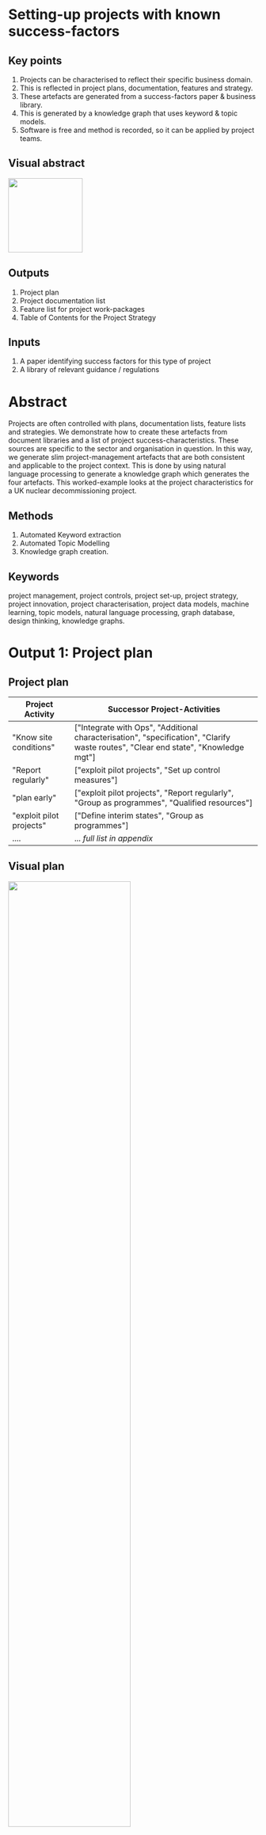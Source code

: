 # Setting-up projects with known success-factors

## Key points
1. Projects can be characterised to reflect their specific business domain.
2. This is reflected in project plans, documentation, features and strategy.
3. These artefacts are generated from a success-factors paper & business library.
4. This is generated by a knowledge graph that uses keyword & topic models.
5. Software is free and method is recorded, so it can be applied by project teams.

## Visual abstract

<image src="Jupyter-notebooks/images/visual_abstract.png" height="150"/>

## Outputs
1. Project plan
2. Project documentation list
3. Feature list for project work-packages
4. Table of Contents for the Project Strategy

## Inputs
1. A paper identifying success factors for this type of project
2. A library of relevant guidance / regulations

# Abstract
Projects are often controlled with plans, documentation lists, feature lists and strategies. We demonstrate how to create these artefacts from document libraries and a list of project success-characteristics. These sources are specific to the sector and organisation in question. In this way, we generate slim project-management artefacts that are both consistent and applicable to the project context. This is done by using natural language processing to generate a knowledge graph which generates the four artefacts. This worked-example looks at the project characteristics for a UK nuclear decommissioning project. 
## Methods
1. Automated Keyword extraction
2. Automated Topic Modelling
3. Knowledge graph creation. 

## Keywords
project management, project controls, project set-up, project strategy, project innovation, project characterisation, project data models, machine learning, topic models, natural language processing, graph database, design thinking, knowledge graphs.
# Output 1: Project plan
## Project plan

| Project Activity                | Successor Project-Activities                                                                                                       |
| ------------------------------- | ---------------------------------------------------------------------------------------------------------------------------------- |
| "Know site conditions"          | ["Integrate with Ops", "Additional characterisation", "specification", "Clarify waste routes", "Clear end state", "Knowledge mgt"] |
| "Report regularly"              | ["exploit pilot projects", "Set up control measures"]                                                                              |
| "plan early"                    | ["exploit pilot projects", "Report regularly", "Group as programmes", "Qualified resources"]                                       |
| "exploit pilot projects"        | ["Define interim states", "Group as programmes"]                                                                                   |
| ....                            | ... *full list in appendix*                                                                                       |

##  Visual plan

<img src="Jupyter-notebooks/images/WBS_items_w_relationships.png" width="70%">

> Blue(Success factors), Orange(Project services), Purple (Requirement-related )

##  Work break-down
Here the project-tasks have been grouped by  success-factor.

| Success Factor            | Project Services supporting that Success Factor                                                                                    |
| ------------------------- | ---------------------------------------------------------------------------------------------------------------------------------- |
| "Know site conditions"    | ["specification", "Integrate with Ops", "Clarify waste routes", "Additional characterisation", "Knowledge mgt", "Clear end state"] |
| "Authority relationships" | ["plan early", "set-up frequent info exchange", "seek co-location w Authority", "Stable funding", "Fund regulation change"]        |
| ...    | ...*full list in appendix*|                                                      

# Output 2: Project Documents
## Document List and document relationships
The diagram shows dependencies between documents. 
<img src="Jupyter-notebooks/images/Project_document_list.png" width="25%"> &nbsp; &nbsp; &nbsp;<img src="Jupyter-notebooks/images/documents_organic_view.png" width="70%">

> Green (Site and stakeholder related)

More central documents have more connections to other documents.
e.g. Waste itemisation database, Facilities Description and regulation.

# Output 3: Feature list for project work-packages
These are the domain-specific features that should be tracked across the project. i.e. they are the attributes or properties captured for each work-package or sub-project. In this case, many of the features relate to requirements and site/stakeholder  aspects that relate to project tasks. 

| Work-package feature           | Work-package 1 | Work-package 2 |
| ------------------------------ | -------------- | -------------- |
| Facilities affected            |                |                |
| Waste type, mass, and location |                |                |
| Radioactivity                  |                |                |
|                                |                |                |
| Relevant regulations           |                |                |
| Related specification          |                |                |
|                                |                |                |
| Licensee                       |                |                |
| Related Dutyholders            |                |                |
| Supply chain list to date      |                |                |
| Local Community Groups         |                |                |
|                                |                |                |
| Agreed ALARP level             |                |                |
| Safety performance             |                |                |
| Resilience score               |                |                |
| Security performance           |                |                |

These features should be considered for inclusion in any lists and reports per Work-package. This work-package list may be an Excel sheet, or in Power BI or in an EPM system, or SQL database.These features are a key element of the project data-model.
# Output 4: Project Strategy 
The project strategy assists:
- stakeholder groups to understand the business justification
- the team to understand the method of execution. 

> The output is a Table of Contents for the strategy.

<img src="Jupyter-notebooks/images/Strategy_TOC.png" height="40%" width="50%">

The structure should reflect the characteristics of project success in the business domain as well as the language and interests of the strategy consumers. 
## Table of Contents as file

| Level 1 REQUIREMENT                    | Level 2 SUCCESS FACTOR          | Level 3 PROJECT SERVICE               | Level 4 SITE FEATURE         |
| ------------------------------ | ----------------------- | ----------------------------- | -------------------- |
| regulation                     | Authority relationships | Fund regulation change        | null                 |
| regulation                     | Authority relationships | set-up frequent info exchange | Community            |
| regulation                     | Authority relationships | seek co-location w Authority  | null                 |
| ..                     | ***remainder in Appendix***         | ...                | ...               |

This worked-example settled on one of several possible structures, allowing Requirements the highest level in the hierarchy. Two merits of the approach:
- selection of a particular structure is explicit
- stakeholders can be involved in selection.
# Inputs
1. A paper identifying success factors for this type of project
2. A library of relevant guidance / regulations

## Input 1: Paper
Invernizzi, Locatelli, Brookes (2020) [^Diletta Colette Invernizzi, Giorgio Locatelli & Naomi J. Brookes (2020): Characterising nuclear decommissioning projects: an investigation of the project characteristics that affect the project performance, Construction Management and Economics, DOI: 10.1080/01446193.2020.1775859 [here](https://doi.org/10.1080/01446193.2020.1775859)] propose the following factors in successful nuclear decommissioning projects:

| Success factor            | Description                                         |
| ------------------------- | --------------------------------------------------- |
| "Know site conditions"    | "detailed knowledge of the site conditions"         |
| "Authority relationships" | "good relationship with the regulatory authorities" |
| "Storage availability"    | "the availability of storage facilities"            |
| "Clear end state"         | "Clear site end state permits scope definition"     |
| "Stable funding"          | "Stable funding"                                    |
| "plan early"              | "It’s a plan that goes from cradle to grave!"       |
| "Qualified resources"     | "The availability of suitably qualified resources"  |

The paper also proposes project tasks to support these factors:

| Project_Service                 | Description                                                                                                                                                                                                                                                                                                                                                                                                                                                                                                                               |
| ------------------------------- | ----------------------------------------------------------------------------------------------------------------------------------------------------------------------------------------------------------------------------------------------------------------------------------------------------------------------------------------------------------------------------------------------------------------------------------------------------------------------------------------------------------------------------------------- |
| "Additional characterisation"   | "Characterise NDPs"                                                                                                                                                                                                                                                                                                                                                                                                                                                                                                                       |
| "Fund regulation change"        | "If additional fund- ing to deal with these changes is not readily available, the overall NDP performance might be affected"                                                                                                                                                                                                                                                                                                                                                                                                                                                                                                                                                                                                                                                                                                                                                                                                                                                 |
| ...         | ***full list in appendix***                                                                                                                                                                                                                                                                                                                                                                                                                                      |

## Input 2: Library of guidance
The UK Office of Nuclear Regulation  publishes a set of [technical guidance](http://www.onr.org.uk/operational/tech_asst_guides/index.htm) This is a set of pdf documents. This is one element of the regulatory context for nuclear decommissioning projects. A subset of 17 documents were selected for their relevance to project and technical management. 

| Document                                                                     |
| ---------------------------------------------------------------------------- |
| Commissioning-of-security-systems-and-infrastructure-cns-tast-gd-4.4.pdf.txt |
| Construction Assurance ns-tast-gd-076.pdf.txt                                |
| Decommissioning ns-tast-gd-026.pdf.txt                                       
| *full list in appendix*                                |

# Infographic

&nbsp; &nbsp;&nbsp; &nbsp;&nbsp; &nbsp;&nbsp; &nbsp;&nbsp; &nbsp;&nbsp; &nbsp;&nbsp; &nbsp;&nbsp; &nbsp;&nbsp; &nbsp;&nbsp; <image src="Jupyter-notebooks/images/2020-locatelli-cover.png" width="80" height="50"/> &nbsp;&nbsp; &nbsp;&nbsp; &nbsp;&nbsp; &nbsp;&nbsp; &nbsp;&nbsp;&nbsp; <image src="Jupyter-notebooks/images/ONR_documents_as_library.png" width="100" height="50"/>

<br/>

<image src="Jupyter-notebooks/images/method.png"/>

<br/>

<img src="Jupyter-notebooks/images/WBS_items_w_relationships.png" width="120"> &nbsp; &nbsp; <img src="Jupyter-notebooks/images/short_list_of_docs.png" width="120">  &nbsp; <img src="Jupyter-notebooks/images/trimmed_Project_data_model.png" width="110"> &nbsp; &nbsp; <img src="Jupyter-notebooks/images/Strategy_TOC.png" width="90">

## Business challenge
- Project structure is sometimes copied from project to project
	- sometimes structure does not adequately define or control the project
	- sometimes there is too much structure, which is expensive
- Project plans, strategies and controls are sometimes created separately
	- project controls can be opaque and inconsistent with each other

# Business motivation
- ensure project characteristics make their way into project controls
- track only the project features that are important
- standardise early consultation across multiple stakeholders and standards
- consistently apply research-findings to improve project performance

## Use cases
 1. Set-up project in new business area
 2. Set-up project where there are diverse stakeholders and business languages
 3. Refresh organisation's project-model if track-record is poor
 4. up-skill project teams in flexible data-models and machine-learning.

## Technology applied
All technology is free to use, without subscription. The code is written up in Jupyter notebooks, which allows guidance to sit alongside the code, so limited coding experience is needed. 
1. Gensim is OpenSource
2. NetworkX is OpenSource
3. Neo4j Desktop is free. 
4. Jupyter Notebooks and Python are OpenSource.

<image src="Jupyter-notebooks/images/gensim.png" width="70" height="50"/> <image src="Jupyter-notebooks/images/NetworkX.svg" width="70" height="50"/> <image src="Jupyter-notebooks/images/neo4j.png" width="70" height="50"/> <image src="Jupyter-notebooks/images/jupyter_icon.png" width="80" height="50"/><image src="Jupyter-notebooks/images/python-logo.png" width="80" height="50"/>

# Methods
## Automated Keyword extraction
Keywords are taken from the guidance-library by scoring each word by how linked that word is to other well-linked words. This provides not just a list of keywords, but also the strength of relationships between keywords. This is done with the TextRank algorithm, which is like Larry Page's PageRank algorithm for web-pages.
## Automated Topic Modelling
The strongest topics across the regulation library are identified by a topic model method called Latent Direchlet Allocation, or LDA. Murdock (2019)[^[@misc{murdock2019topic,
    title={Topic Modeling the Reading and Writing Behavior of Information Foragers},
    author={Jaimie Murdock},
    year={2019},
    eprint={1907.00488},
    archivePrefix={arXiv},
    link [here](https://arxiv.org/abs/1907.00488v1)] says that 

> 'LDA is a generative model that represents each document as a bag of words generated by a mixture of topics.'

> 'It posits that each document has a distribution of contexts, or topics, that it is composed of.'

## Knowledge graph creation
The above methods generate lists of key concepts from the regulation library, as well as lists of relationships between concepts. The concepts become 'nodes' of a knowledge graph, and the relationships become 'edges' between these nodes. 
*e.g. 'radioactivity' is related to 'waste'. This is an edge connecting 2 nodes.*

The success-factors paper contributes a number of success factors, as well as a number of recommended project services to be carried out by the project management team. These are added as nodes. Edges are added where there are:
-  relationships between success factors
-  between project services
-  between a success factor and a project task.
Groups of similar nodes can take the same 'labels' .e.g.'success factor'.

This combined graph is one interpretation of project success in Decommissioning.Next, the project team:
1.  views the graph for useful patterns
2.  reinforces patterns by changing nodes and edges and labels.

Outputs are generated by querying the graph for specific labels.e.g. the Strategy TOC relates to a query which asks for nodes with labels in this order: 

> (requirements)-->(success_factor)-->(project_service)-->(site or stakeholder) 

# Our contribution

> context >> patterns >> form

We apply business *context* to a project. This provides an agreed *form* or structure. We do this by seeking *patterns* and reinforcing those which stakeholders recognise.

Another way of saying the same thing:

> bundle >> unbundle >> deploy

1. *bundle up* the entire business context of the project
2. *unbundle* just enough to structure the project
3. *deploy* the project against this project structure. 
## Application to a project
1. clone repository. Apply Jupyter notebooks to your documents
2. use 'human-in-the-loop' filtering of keywords and topics
3. work with project experts during the knowledge-graph stage.

*optional* 

4. use many more documents and keywords where required
5. add stakeholder criteria just as the success paper was added
6. add the team's preferred project framework in the same way.
## Limitations
This has been a simple working-example.The results should not be used without scrutiny and amendment by nuclear project managers.
- I have limited experience of the nuclear sector  
- a limited number of keywords were used
- a limited number of documents were used
- I did not review the regulations. 
- there are other regulations which apply. 
# Appendices
Full inputs and outputs are [here](https://github.com/lawrencerowland/Data-Model-for-Project-Frameworks/tree/master/Project-frameworks-by-using-NLP-with-Python-libraries/Full-Outputs-and-Inputs.md)

Intermediate results and knowledge graphs are [here](https://github.com/lawrencerowland/Data-Model-for-Project-Frameworks/tree/master/Project-frameworks-by-using-NLP-with-Python-libraries/Intermediate-results-and-knowledge-graphs.md)

Code to build Knowledge graph in Neo4j [here](https://github.com/lawrencerowland/Data-Model-for-Project-Frameworks/tree/master/Project-frameworks-by-using-NLP-with-Python-libraries/Interim-results/Known_success_factors_output_graph.cypher)

Repository with method and guidance. This should be sufficient for applying this to other projects and sectors. [here](https://github.com/lawrencerowland/Data-Model-for-Project-Frameworks/tree/master/Project-frameworks-by-using-NLP-with-Python-libraries) *July 2020 note: still tidying up the notebooks in the folder Jupyter_notebooks, but its all there*

## Acknowledgements
Diletta Colette Invernizzi, Giorgio Locatelli & Naomi J. Brookes (2020): Characterising nuclear decommissioning projects: an investigation of the project characteristics that affect the project performance, Construction Management and Economics, DOI: 10.1080/01446193.2020.1775859 [here](https://doi.org/10.1080/01446193.2020.1775859)

The UK Office of Nuclear Regulation [technical guidance](http://www.onr.org.uk/operational/tech_asst_guides/index.htm)

This project relies extensively on the Gensim[^@inproceedings{rehurek_lrec,
      title = {{Software Framework for Topic Modelling with Large Corpora}},
      author = {Radim {\v R}eh{\r u}{\v r}ek and Petr Sojka},
      booktitle = {{Proceedings of the LREC 2010 Workshop on New
           Challenges for NLP Frameworks}},
      pages = {45--50},
      year = 2010,
      month = May
}] library, and the [examples](https://radimrehurek.com/gensim/auto_examples/index.html) provided by its creator Radim Hurek. I have done nothing more than apply a little of this to Portfolio management. The examples cited above would be the best way to get a full introduction to the capabilities of Gensim.

[NetworkX](http://networkx.github.io) used to create knowledge graph from keywords

[Neo4j](www.neo4j.com) Desktop is a graph database used here to create the knowledge graph. 

[Jupyter Notebooks](www.jupyter.org) is an accessible way to provide both guidance and images alongside code in a notebook format.

[Python](www.python.org), Pandas, NumPy Matplotlib, PdfTextMiner6

TOC graphic with [Raw Graphs](rawgraphs.io), Infographic with [SketchViz](www.sketchviz.com)

# Footnotes






